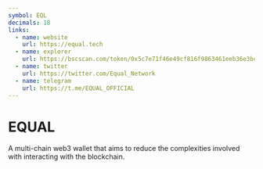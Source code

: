 ```yaml
---
symbol: EQL
decimals: 18
links:
  - name: website
    url: https://equal.tech
  - name: explorer
    url: https://bscscan.com/token/0x5c7e71f46e49cf816f9863461eeb36e3bc8e3b51
  - name: twitter
    url: https://twitter.com/Equal_Network
  - name: telegram
    url: https://t.me/EQUAL_OFFICIAL
---
```


# EQUAL

A multi-chain web3 wallet that aims to reduce the complexities involved with interacting with the blockchain.
